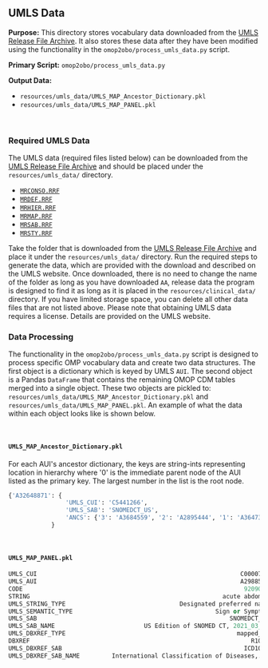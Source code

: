 
## UMLS Data  

**Purpose:** This directory stores vocabulary data downloaded from the [UMLS Release File Archive](https://www.nlm.nih.gov/research/umls/licensedcontent/umlsarchives04.html). It also stores these data after they have been modified using
the functionality in the `omop2obo/process_umls_data.py` script.

**Primary Script:** `omop2obo/process_umls_data.py`  

**Output Data:**  
- `resources/umls_data/UMLS_MAP_Ancestor_Dictionary.pkl`  
- `resources/umls_data/UMLS_MAP_PANEL.pkl`  

 
<br>

### Required UMLS Data  
The UMLS data (required files listed below) can be downloaded from the [UMLS Release File Archive](https://www.nlm.nih.gov/research/umls/licensedcontent/umlsarchives04.html) and should be placed under the `resources/umls_data/` directory.
  - [`MRCONSO.RRF`](https://www.ncbi.nlm.nih.gov/books/NBK9685/table/ch03.T.concept_names_and_sources_file_mr/)    
  - [`MRDEF.RRF`](https://www.ncbi.nlm.nih.gov/books/NBK9685/table/ch03.T.definitions_file_mrdef_rrf/)    
  - [`MRHIER.RRF`](https://www.ncbi.nlm.nih.gov/books/NBK9685/table/ch03.T.computable_hierarchies_file_mrhie/)    
  - [`MRMAP.RRF`](https://www.ncbi.nlm.nih.gov/books/NBK9685/table/ch03.T.mappings_file_mrmap_rrf/)    
  - [`MRSAB.RRF`](https://www.ncbi.nlm.nih.gov/books/NBK9685/table/ch03.T.source_information_file_mrsab_rrf/)   
  - [`MRSTY.RRF`](https://www.ncbi.nlm.nih.gov/books/NBK9685/table/ch03.Tf/)    

Take the folder that is downloaded from the [UMLS Release File Archive](https://www.nlm.nih.gov/research/umls/licensedcontent/umlsarchives04.html)
and place it under the `resources/umls_data/` directory. Run the required steps to generate the data, which are provided
with the download and described on the UMLS website. Once downloaded, there is no need to change the name of the folder
as long as you have downloaded `AA`, release data the program  is designed to find it as long as it is placed in the
`resources/clinical_data/` directory. If you have limited storage space, you can delete all other data files that are
not listed above. Please note that obtaining UMLS data requires a license. Details are provided on the UMLS website.

### Data Processing  
The functionality in the `omop2obo/process_umls_data.py` script is designed to process specific OMP vocabulary data and
create two data structures. The first object is a dictionary which is keyed by UMLS `AUI`. The second object is a
Pandas `DataFrame` that contains the remaining OMOP CDM tables merged into a single object. These two objects are
pickled to: `resources/umls_data/UMLS_MAP_Ancestor_Dictionary.pkl` and `resources/umls_data/UMLS_MAP_PANEL.pkl`.
An example of what the data within each object looks like is shown below.  

<br>

#### `UMLS_MAP_Ancestor_Dictionary.pkl`  
For each AUI's ancestor dictionary, the keys are string-ints representing location in hierarchy where '0' is the
immediate parent node of the AUI listed as the primary key. The largest number in the list is the root node. 
```python
{'A32648871': {
                'UMLS_CUI': 'C5441266',
                'UMLS_SAB': 'SNOMEDCT_US',
                'ANCS': {'3': 'A3684559', '2': 'A2895444', '1': 'A3647338', '0': 'A3253161'}}
            }
```

<br>

#### `UMLS_MAP_PANEL.pkl`
```python
UMLS_CUI                                                         C0000727
UMLS_AUI                                                         A2988568
CODE                                                              9209005
STRING                                                      acute abdomen
UMLS_STRING_TYPE                                Designated preferred name
UMLS_SEMANTIC_TYPE                                        Sign or Symptom
UMLS_SAB                                                      SNOMEDCT_US
UMLS_SAB_NAME                         US Edition of SNOMED CT, 2021_03_01
UMLS_DBXREF_TYPE                                                mapped_to
DBXREF                                                              R10.0
UMLS_DBXREF_SAB                                                   ICD10CM
UMLS_DBXREF_SAB_NAME         International Classification of Diseases,...
```
